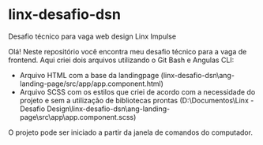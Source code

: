 # linx-desafio-dsn
Desafio técnico para vaga web design Linx Impulse

Olá!
Neste repositório você encontra meu desafio técnico para a vaga de frontend.
Aqui criei dois arquivos utilizando o Git Bash e Angulas CLI:
- Arquivo HTML com a base da landingpage (linx-desafio-dsn\ang-landing-page/src/app/app.component.html)
- Arquivo SCSS com os estilos que criei de acordo com a necessidade do projeto e sem a utilização de bibliotecas prontas (D:\Documentos\Linx - Desafio Design\linx-desafio-dsn\ang-landing-page\src\app\app.component.scss)

O projeto pode ser iniciado a partir da janela de comandos do computador.
